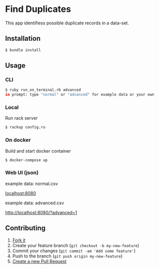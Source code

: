 # Find Duplicates

This app identifiess possible duplicate records in a data-set.

## Installation

```bash
$ bundle install
```

## Usage


### CLI
```bash
$ ruby run_on_terminal.rb advanced
in prompt: type "normal" or "advanced" for example data or your own
```
### Local

Run rack server
```bash
$ rackup config.ru
```

### On docker

Build and start docker container

```bash
$ docker-compose up
```

### Web UI (json)

example data: normal.csv

[localhost:8080](http://localhost:8080)

example data: advanced.csv

[http://localhost:8080/?advanced=1](http://http://localhost:8080/?advanced=1)



## Contributing

1. [Fork it](https://github.com/ilhanoguzhan/findduplicates/fork)
2. Create your feature branch (`git checkout -b my-new-feature`)
3. Commit your changes (`git commit -am 'Add some feature'`)
4. Push to the branch (`git push origin my-new-feature`)
5. [Create a new Pull Request](https://github.com/ilhanoguzhan/findduplicates/compare)